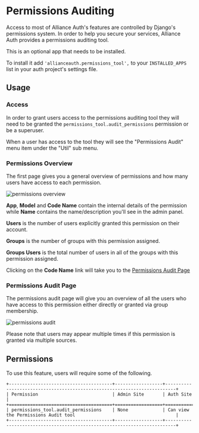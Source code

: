 # Permissions Auditing

Access to most of Alliance Auth's features are controlled by Django's permissions system. In order to help you secure your services, Alliance Auth provides a permissions auditing tool.

This is an optional app that needs to be installed.

To install it add `'allianceauth.permissions_tool',` to your `INSTALLED_APPS` list in your auth project's settings file.

## Usage

### Access

In order to grant users access to the permissions auditing tool they will need to be granted the `permissions_tool.audit_permissions` permission or be a superuser.

When a user has access to the tool they will see the "Permissions Audit" menu item under the "Util" sub menu.

### Permissions Overview

The first page gives you a general overview of permissions and how many users have access to each permission.

![permissions overview](/_static/images/features/apps/permissions_tool/overview.png)

**App**, **Model** and **Code Name** contain the internal details of the permission while **Name** contains the name/description you'll see in the admin panel.

**Users** is the number of users explicitly granted this permission on their account.

**Groups** is the number of groups with this permission assigned.

**Groups Users** is the total number of users in all of the groups with this permission assigned.

Clicking on the **Code Name** link will take you to the [Permissions Audit Page](#permissions-audit-page)

### Permissions Audit Page

The permissions audit page will give you an overview of all the users who have access to this permission either directly or granted via group membership.

![permissions audit](/_static/images/features/apps/permissions_tool/audit.png)

Please note that users may appear multiple times if this permission is granted via multiple sources.

## Permissions

To use this feature, users will require some of the following.

```eval_rst
+---------------------------------------+------------------+--------------------------------------------------------------------------+
| Permission                            | Admin Site       | Auth Site                                                                |
+=======================================+==================+==========================================================================+
| permissions_tool.audit_permissions    | None             | Can view the Permissions Audit tool                                      |
+---------------------------------------+------------------+--------------------------------------------------------------------------+
```
